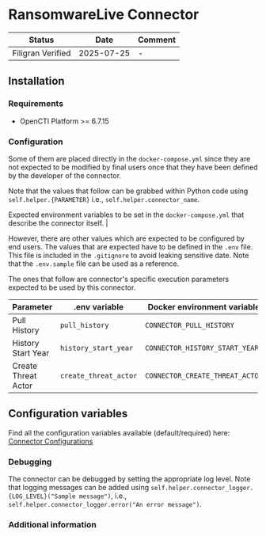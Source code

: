 # RansomwareLive Connector

<!--
General description of the connector
* What it does
* How it works
* Special requirements
* Use case description
* ...
-->

| Status            | Date       | Comment |
| ----------------- |------------| ------- |
| Filigran Verified | 2025-07-25 |    -    |

## Installation

### Requirements

- OpenCTI Platform >= 6.7.15

### Configuration

Some of them are placed directly in the `docker-compose.yml` since they are not expected to be modified by final users once that they have been defined by the developer of the connector.

Note that the values that follow can be grabbed within Python code using `self.helper.{PARAMETER}` i.e., `self.helper.connector_name`.

Expected environment variables to be set in the  `docker-compose.yml` that describe the connector itself. |

However, there are other values which are expected to be configured by end users.
The values that are expected have to be defined in the `.env` file.
This file is included in the `.gitignore` to avoid leaking sensitive date. 
Note that the `.env.sample` file can be used as a reference.

The ones that follow are connector's specific execution parameters expected to be used by this connector.

| Parameter                 | .env variable         | Docker environment variable     |
|---------------------------|-----------------------|---------------------------------|
| Pull History              | `pull_history`        | `CONNECTOR_PULL_HISTORY`        |
| History Start Year        | `history_start_year`  | `CONNECTOR_HISTORY_START_YEAR`  |
| Create Threat Actor       | `create_threat_actor` | `CONNECTOR_CREATE_THREAT_ACTOR` | 

## Configuration variables

Find all the configuration variables available (default/required) here: [Connector Configurations](./__metadata__)


### Debugging

The connector can be debugged by setting the appropriate log level.
Note that logging messages can be added using `self.helper.connector_logger.{LOG_LEVEL}("Sample message")`, i.e., `self.helper.connector_logger.error("An error message")`.

<!-- Any additional information to help future users debug and report detailed issues concerning this connector -->

### Additional information


<!--
Any additional information about this connector
* What information is ingested/updated/changed
* What should the user take into account when using this connector
* ...
-->
